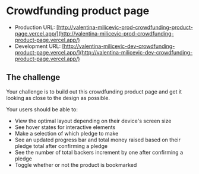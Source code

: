 # Crowdfunding product page

- Production URL: [http://valentina-milicevic-prod-crowdfunding-product-page.vercel.app/](http://valentina-milicevic-prod-crowdfunding-product-page.vercel.app/)
- Development URL: [http://valentina-milicevic-dev-crowdfunding-product-page.vercel.app/](http://valentina-milicevic-dev-crowdfunding-product-page.vercel.app/)

## The challenge

Your challenge is to build out this crowdfunding product page and get it looking as close to the design as possible.

Your users should be able to:

- View the optimal layout depending on their device's screen size
- See hover states for interactive elements
- Make a selection of which pledge to make
- See an updated progress bar and total money raised based on their pledge total after confirming a pledge
- See the number of total backers increment by one after confirming a pledge
- Toggle whether or not the product is bookmarked
